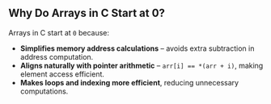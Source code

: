## **Why Do Arrays in C Start at 0?**  

Arrays in C start at `0` because:  

- **Simplifies memory address calculations** – avoids extra subtraction in address computation.  
- **Aligns naturally with pointer arithmetic** – `arr[i] == *(arr + i)`, making element access efficient.  
- **Makes loops and indexing more efficient**, reducing unnecessary computations.  
